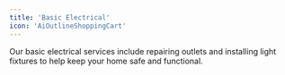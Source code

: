 ```yaml
---
title: 'Basic Electrical'
icon: 'AiOutlineShoppingCart'
---
```


Our basic electrical services include repairing outlets and installing light fixtures to help keep your home safe and functional.
